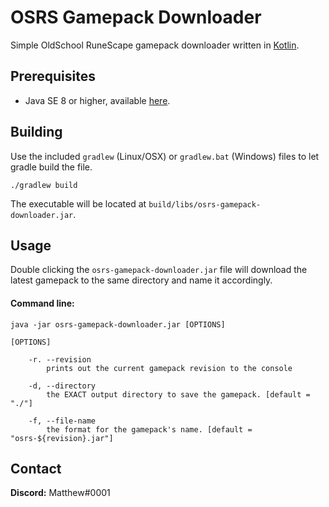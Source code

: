 # OSRS Gamepack Downloader

Simple OldSchool RuneScape gamepack downloader written in [Kotlin](https://kotlinlang.org).


## Prerequisites

- Java SE 8 or higher, available [here](https://oracle.com/technetwork/java/javase/overview/index.html).

## Building

Use the included `gradlew` (Linux/OSX) or `gradlew.bat` (Windows) files to let gradle build the file.

```
./gradlew build
```

The executable will be located at `build/libs/osrs-gamepack-downloader.jar`. 


## Usage

Double clicking the `osrs-gamepack-downloader.jar` file will download the latest 
gamepack to the same directory and name it accordingly.

#### Command line:

```
java -jar osrs-gamepack-downloader.jar [OPTIONS]
```
```
[OPTIONS]

    -r. --revision  
        prints out the current gamepack revision to the console

    -d, --directory
        the EXACT output directory to save the gamepack. [default = "./"]

    -f, --file-name     
        the format for the gamepack's name. [default = "osrs-${revision}.jar"]

```

## Contact

**Discord:** Matthew#0001
